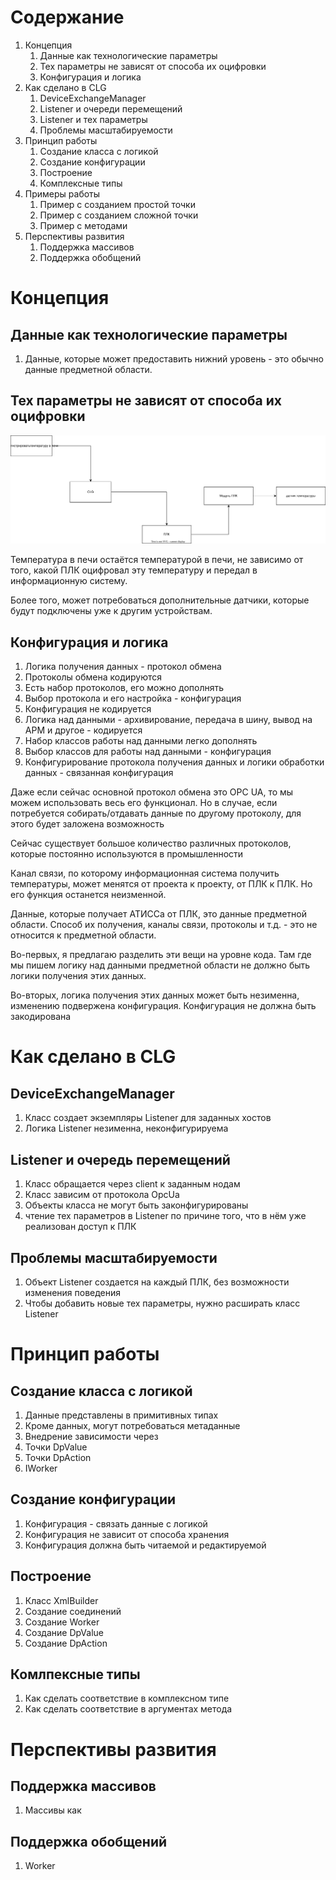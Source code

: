 # Содержание

1. Концепция
   1. Данные как технологические параметры
   2. Тех параметры не зависят от способа их оцифровки
   3. Конфигурация и логика
2. Как сделано в CLG
   1. DeviceExchangeManager
   2. Listener и очереди перемещений
   3. Listener и тех параметры
   4. Проблемы масштабируемости
3. Принцип работы
   1. Создание класса с логикой
   2. Создание конфигурации
   3. Построение
   4. Комплексные типы
4. Примеры работы
   1. Пример с созданием простой точки
   2. Пример с созданием сложной точки
   3. Пример с методами
5. Перспективы развития
   1. Поддержка массивов
   2. Поддержка обобщений

 # Концепция

## Данные как технологические параметры

1. Данные, которые может предоставить нижний уровень - это обычно данные предметной области.

## Тех параметры не зависят от способа их оцифровки

![](temperature.drawio.svg)

Температура в печи остаётся температурой в печи, не зависимо от того,
какой ПЛК оцифровал эту температуру и передал в информационную систему.

Более того, может потребоваться дополнительные датчики, которые будут 
подключены уже к другим устройствам.

## Конфигурация и логика
 
1. Логика получения данных - протокол обмена
2. Протоколы обмена кодируются
3. Есть набор протоколов, его можно дополнять
4. Выбор протокола и его настройка - конфигурация
5. Конфигурация не кодируется
6. Логика над данными - архивирование, передача в шину, вывод на АРМ и другое - кодируется
7. Набор классов работы над данными легко дополнять
8. Выбор классов для работы над данными - конфигурация
9. Конфигурирование протокола получения данных и логики обработки данных - связанная конфигурация

Даже если сейчас основной протокол обмена это OPC UA, то мы можем использовать весь его функционал.
Но в случае, если потребуется собирать/отдавать данные по другому протоколу, для этого будет 
заложена возможность

Сейчас существует большое количество различных протоколов, 
которые постоянно используются в промышленности

Канал связи, по которому информационная система получить температуры, может
менятся от проекта к проекту, от ПЛК к ПЛК. Но его функция останется неизменной.

Данные, которые получает АТИССа от ПЛК, это данные предметной области.
Способ их получения, каналы связи, протоколы и т.д. - это не относится к предметной области.

Во-первых, я предлагаю разделить эти вещи на уровне кода. Там где мы пишем логику 
над данными предметной области не должно быть логики получения этих данных.

Во-вторых, логика получения этих данных может быть незименна, изменению подвержена конфигурация.
Конфигурация не должна быть закодирована

# Как сделано в CLG

## DeviceExchangeManager

1. Класс создает экземпляры Listener для заданных хостов
2. Логика Listener незименна, неконфигурируема

## Listener и очередь перемещений

1. Класс обращается через client к заданным нодам
2. Класс зависим от протокола OpcUa
3. Объекты класса не могут быть законфигурированы
4. чтение тех параметров в Listener по причине того, что в нём уже реализован доступ к ПЛК

## Проблемы масштабируемости 

1. Объект Listener создается  на каждый ПЛК, без возможности изменения поведения
2. Чтобы добавить новые тех параметры, нужно расширать класс Listener

# Принцип работы

## Создание класса с логикой

1. Данные представлены в примитивных типах
2. Кроме данных, могут потребоваться метаданные
3. Внедрение зависимости через 
4. Точки DpValue
5. Точки DpAction
6. IWorker

## Создание конфигурации

1. Конфигурация - связать данные с логикой
2. Конфигурация не зависит от способа хранения
3. Конфигурация должна быть читаемой и редактируемой

## Построение

1. Класс XmlBuilder
2. Создание соединений
3. Создание Worker
4. Создание DpValue
5. Создание DpAction

## Комлпексные типы

1. Как сделать соответствие в комплексном типе
2. Как сделать соответствие в аргументах метода


# Перспективы развития

## Поддержка массивов
1. Массивы как 

## Поддержка обобщений

1. Worker<T>



